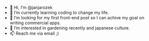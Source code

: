 - 👋 Hi, I’m @janjarozek
- 👀 I’m currently learning coding to change my life.
- 💞️ I’m looking for my first front-end post so I can achive my goal on writing commercial apps.
- 🌱 I’m interested in gardening recently and japanese culture.
- 📫 Reach me via email ;)

<!---
janjarozek/janjarozek is a ✨ special ✨ repository because its `README.md` (this file) appears on your GitHub profile.
You can click the Preview link to take a look at your changes.
--->
